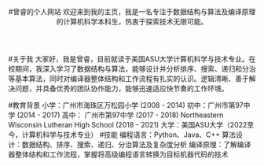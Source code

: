 <header><!-- <<< Author notes: Personal Header >>> 请在此处添加一张 1280×640 的个人形象图片， 使用姓名作为标题，并用斜体描述您的主要特点。 -->
#曾睿的个人网站
欢迎来到我的主页，我是一名专注于数据结构与算法及编译原理的计算机科学本科生，热衷于探索技术无限可能。

</header>
#关于我
大家好，我是曾睿，目前就读于美国ASU大学计算机科学与技术专业。在校期间，我深入学习了数据结构与算法，能够设计并分析排序、搜索、递归和分治等基本算法，同时对编译器整体结构和工作流程有扎实的认识。逻辑清晰、善于解决问题，并具备优秀的团队协作能力，能够迅速适应快节奏的工作环境。

#教育背景
小学：广州市海珠区万松园小学 (2008 - 2014)
初中：广州市第97中学 (2014 - 2017)
高中：
广州市第97中学 (2017 - 2018)
Northeastern Wisconsin Lutheran High School (2018 - 2021)
大学：美国ASU大学（2022至今，计算机科学与技术专业）
#技能
编程语言：Python、Java、C++
算法设计：数据结构、排序、搜索、递归、分治算法及复杂度分析
编译原理：了解编译器整体结构和工作流程，掌握将高级编程语言转换为目标机器代码的技术
<footer>
